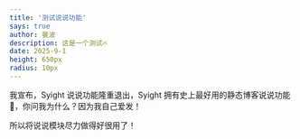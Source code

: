```yaml
---
title: '测试说说功能'
says: true
author: 曼波
description: 这是一个测试🔥
date: 2025-9-1
height: 650px
radius: 10px
---
```


我宣布，Syight 说说功能隆重退出，Syight 拥有史上最好用的静态博客说说功能🚀，你问我为什么？因为我自己爱发！

所以将说说模块尽力做得好很用了！
